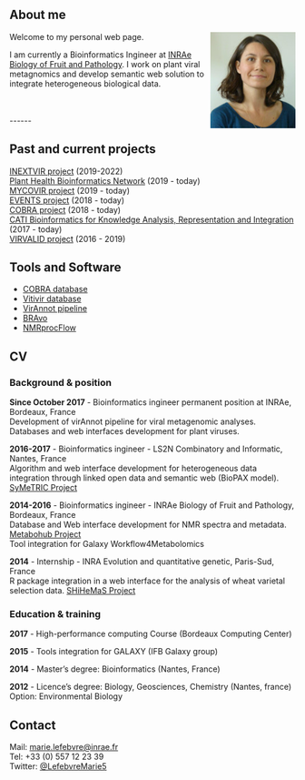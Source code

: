 ## About me

<img align="right" src="static/profile.jpg">
Welcome to my personal web page.

I am currently a Bioinformatics Ingineer at [INRAe Biology of Fruit and Pathology](https://www6.bordeaux-aquitaine.inrae.fr/bfp_eng/). I work on plant viral metagnomics and develop semantic web solution to integrate heterogeneous biological data.

<br/>
<br/>
------

## Past and current projects

[INEXTVIR project](https://inextvir.eu/) (2019-2022)<br/>
[Plant Health Bioinformatics Network](https://imgge.bg.ac.rs/index.php/en/research/research-areas/plant-mol-biology?layout=edit&id=1951) (2019 - today)<br/>
[MYCOVIR project](https://www.plan-deperissement-vigne.fr/recherches/programmes-de-recherche/mycovir) (2019 - today)<br/>
[EVENTS project](https://anr.fr/en/funded-projects-and-impact/funded-projects/project/funded/project/b2d9d3668f92a3b9fbbf7866072501ef-b09306aae1/?tx_anrprojects_funded%5Bcontroller%5D=Funded&cHash=6e05237591a9879d6f3378c3a44c0219) (2018 - today)<br/>
[COBRA project](https://anr.fr/en/funded-projects-and-impact/funded-projects/project/funded/project/b2d9d3668f92a3b9fbbf7866072501ef-4305539e82/?tx_anrprojects_funded%5Bcontroller%5D=Funded&cHash=0b7a8524a6d535ba8b36123b1f75a7cd) (2018 - today)<br/>
[CATI Bioinformatics for Knowledge Analysis, Representation and Integration](https://www.cesgo.org/catibaric/) (2017 - today)<br/>
[VIRVALID project](https://www.geves.fr/research-development/casdar-calls-for-projects/) (2016 - 2019)


## Tools and Software
* [COBRA database](https://github.com/marieBvr/COBRAsuite)
* [Vitivir database](https://github.com/edarnige/vitiVir)<br/>
* [VirAnnot pipeline](https://doi.org/10.1094/PBIOMES-07-19-0037-A)<br/>
* [BRAvo](https://github.com/albangaignard/pyBravo)<br/>
* [NMRprocFlow](https://www.nmrprocflow.org/)<br/>


## CV

### Background & position
**Since October 2017** - Bioinformatics ingineer permanent position at INRAe, Bordeaux, France<br/>
Development of virAnnot pipeline for viral metagenomic analyses.
Databases and web interfaces development for plant viruses.


**2016-2017** - Bioinformatics ingineer - LS2N Combinatory and Informatic, Nantes, France<br/>
Algorithm and web interface development for heterogeneous data integration through linked open data and semantic web (BioPAX model). [SyMeTRIC Project](http://symetric.univ-nantes.fr/doku.php)


**2014-2016** - Bioinformatics ingineer - INRAe Biology of Fruit and Pathology, Bordeaux, France<br/>
Database and Web interface development for NMR spectra and metadata. [Metabohub Project](https://www.metabohub.fr/home.html)<br/>
Tool integration for Galaxy Workflow4Metabolomics


**2014** - Internship - INRA Evolution and quantitative genetic, Paris-Sud, France<br/>
R package integration in a web interface for the analysis of wheat varietal selection data. [SHiHeMaS Project](https://sourcesup.renater.fr/projects/shinemas/)


### Education & training
**2017** - High-performance computing Course (Bordeaux Computing Center)

**2015** - Tools integration for GALAXY (IFB Galaxy group)

**2014** - Master’s degree: Bioinformatics (Nantes, France)

**2012** - Licence’s degree: Biology, Geosciences, Chemistry (Nantes, france) Option: Environmental Biology

## Contact

Mail: marie.lefebvre@inrae.fr<br/>
Tel: +33 (0) 557 12 23 39<br/>
Twitter: [@LefebvreMarie5](https://twitter.com/LefebvreMarie5)
